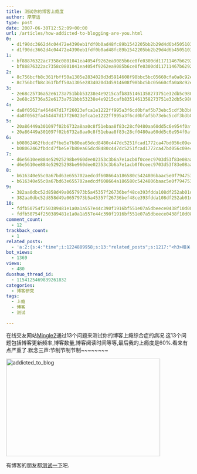 ```yaml
---
title: 测试你的博客上瘾度
author: 摩摩诘
type: post
date: 2007-06-30T12:52:09+00:00
url: /articles/how-addicted-to-blogging-are-you.html
0:
  - d1f90dc3662d4c04472e4390eb1fdf0b0ad48fc89b1542205bb2b29d4d6b45051036bece02ac1508241e4adb6f5869af
  - d1f90dc3662d4c04472e4390eb1fdf0b0ad48fc89b1542205bb2b29d4d6b45051036bece02ac1508241e4adb6f5869af
1:
  - bf88876322ac7358c0801041ea4054f9262ea9085b6ce0fe0300dd11711467b6292efd7a65cf25ef606e47767ffc07f1
  - bf88876322ac7358c0801041ea4054f9262ea9085b6ce0fe0300dd11711467b6292efd7a65cf25ef606e47767ffc07f1
2:
  - 8c756bcfb8c361fbff50a1305e2834020d3d5914608f98bbc5bc05660cfa0a8c92eb33aa2c9197065fd1df2e1b9804c1
  - 8c756bcfb8c361fbff50a1305e2834020d3d5914608f98bbc5bc05660cfa0a8c92eb33aa2c9197065fd1df2e1b9804c1
3:
  - 2e68c25736a52e6173a751bbb53238e4e9215cafb8351461358273751e32db5c980f54066781d3df096bc19ba2a0cdd4
  - 2e68c25736a52e6173a751bbb53238e4e9215cafb8351461358273751e32db5c980f54066781d3df096bc19ba2a0cdd4
4:
  - da8f0562fa464d47d17f26023efca1e1222ff995a3f6cd0bfaf5b73ebc5cdf3b3b88f431adf17f2426bc6e7fb0d42fe5
  - da8f0562fa464d47d17f26023efca1e1222ff995a3f6cd0bfaf5b73ebc5cdf3b3b88f431adf17f2426bc6e7fb0d42fe5
5:
  - 20a86449a301097f02b6732a8aa0c8f51ebaa8f83c28cf0480aa60dd5c6e954f0aff9f8415a3b81c4c9f72f2d8db6835
  - 20a86449a301097f02b6732a8aa0c8f51ebaa8f83c28cf0480aa60dd5c6e954f0aff9f8415a3b81c4c9f72f2d8db6835
6:
  - b08062462fbdcd7fbe5e7b80ea65dcd8480c447dc5251fcad1772ca47bd056c09e4b42eefc091b68069fac809cd0ce7b
  - b08062462fbdcd7fbe5e7b80ea65dcd8480c447dc5251fcad1772ca47bd056c09e4b42eefc091b68069fac809cd0ce7b
7:
  - d6e5610ee884e52925298be960dee02353c3b6a7e1acb0f0ceec9703d53f83e08aada43ee5fa033fcaf238514ad49faa
  - d6e5610ee884e52925298be960dee02353c3b6a7e1acb0f0ceec9703d53f83e08aada43ee5fa033fcaf238514ad49faa
8:
  - b616340e55c0a67bd63e655702aedcdf608664a186580c5424806baac5e0f79475377e8fe16360f48b1e09f227f3861e
  - b616340e55c0a67bd63e655702aedcdf608664a186580c5424806baac5e0f79475377e8fe16360f48b1e09f227f3861e
9:
  - 382aa0dbc52d858d49a0657973b5a45357f26736bef48ce393fdda108df252ab01daa85173fe22821d2f3c584a262fe2
  - 382aa0dbc52d858d49a0657973b5a45357f26736bef48ce393fdda108df252ab01daa85173fe22821d2f3c584a262fe2
10:
  - fdfb50754f250389481e1a0a1a557e44c390f1916bf551e07a5dbeece0438f10d0846fa5df6e6b4ef4962528e4086390
  - fdfb50754f250389481e1a0a1a557e44c390f1916bf551e07a5dbeece0438f10d0846fa5df6e6b4ef4962528e4086390
comment_count:
  - 12
trackback_count:
  - 1
related_posts:
  - 'a:2:{s:4:"time";i:1224889958;s:13:"related_posts";s:1217:"<h3>相关日志</h3><ul class="related_post"><li><a href="http://www.digglife.cn/articles/say-hello.html" title="回来打个招呼">回来打个招呼</a></li><li><a href="http://www.digglife.cn/articles/my-blog-sever-provider.html" title="谈谈DiggLife所在的服务器">谈谈DiggLife所在的服务器</a></li><li><a href="http://www.digglife.cn/articles/check-loading-time.html" title="比比看哪个网站加载更快">比比看哪个网站加载更快</a></li><li><a href="http://www.digglife.cn/articles/can-not-modify-category-slug.html" title="Wordpress无法编辑分类缩略名(Slug)的解决">Wordpress无法编辑分类缩略名(Slug)的解决</a></li><li><a href="http://www.digglife.cn/articles/alternative-for-windows-live-writer-juziyue.html" title="菊子曰博客离线编辑器Alpha 3 SP1评测">菊子曰博客离线编辑器Alpha 3 SP1评测</a></li><li><a href="http://www.digglife.cn/articles/air-applications-for-bloggers.html" title="适合博客使用的7个Adobe AIR程序">适合博客使用的7个Adobe AIR程序</a></li><li><a href="http://www.digglife.cn/articles/down-or-just-me.html" title="测试工具:网站到底挂了没?">测试工具:网站到底挂了没?</a></li></ul>";}'
bot_views:
  - 1369
views:
  - 480
duoshuo_thread_id:
  - 1154125469839261832
categories:
  - 博客研究
tags:
  - 上瘾
  - 博客
  - 测试

---
```

在线交友网站<a target="_blank" href="http://mingle2.com/blog-addiction">Mingle2</a>通过13个问题来测试你的博客上瘾综合症的病况.这13个问题包括博客更新频率,博客数量,博客阅读时间等等,最后我的上瘾度是60%.看来有点严重了.默念三声:节制节制节制~~~~~~~~

<img width="420" src="http://digglife.qiniudn.com/wp-content/uploads/3/379/2007/06/addicted-to-blog.png" alt="addicted_to_blog" height="265" />

有博客的朋友都<a target="_blank" href="http://mingle2.com/blog-addiction">测试一下</a>吧.